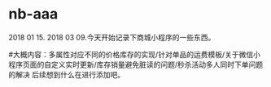 # nb-aaa
2018 01 15.
2018 03 09.今天开始记录下商城小程序的一些东西。

#大概内容：多属性对应不同的价格库存的实现/针对单品的运费模板/关于微信小程序页面的自定义实时更新/库存销量避免脏读的问题/秒杀活动多人同时下单问题的解决
后续想到什么在进行添加吧。
